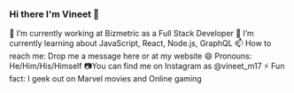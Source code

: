 ### Hi there I'm Vineet 👋 
🔭 I’m currently working at Bizmetric as a Full Stack Developer 
🌱 I’m currently learning about JavaScript, React, Node.js, GraphQL 
📫 How to reach me: Drop me a message here or at my website
😄 Pronouns: He/Him/His/Himself 
📷You can find me on Instagram as @vineet_m17 
⚡ Fun fact: I geek out on Marvel movies and Online gaming
